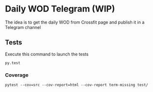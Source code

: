 # Daily WOD Telegram (WIP)
The idea is to get the daily WOD from Crossfit page and publish it in a Telegram channel

## Tests

Execute this command to launch the tests

```shell
py.test
```

### Coverage

```shell
pytest --cov=src --cov-report=html --cov-report term-missing test/
```